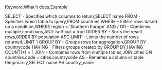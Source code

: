 Keyword,What it does,Example

SELECT -  Specifies which columns to return,SELECT name
FROM -    Specifies which table to query,FROM countries
WHERE -   Filters rows based on a condition,WHERE region = 'Southern Europe'
AND / OR -    Combines multiple conditions,AND isofficial = true
ORDER BY -    Sorts the result rows,ORDER BY population ASC
LIMIT -   Limits the number of rows returned,LIMIT 1
GROUP BY -    Groups rows for aggregation,GROUP BY countrycode
HAVING -  Filters groups created by GROUP BY,HAVING COUNT(*) = 1
JOIN -    Combines rows from multiple tables,JOIN cities ON countries.code = cities.countrycode
AS -  Renames a column or table temporarily,SELECT name AS country_name
